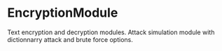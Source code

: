 # EncryptionModule
Text encryption and decryption modules. Attack simulation module with dictionnarry attack and brute force options.
